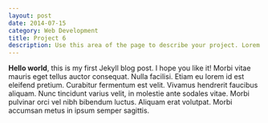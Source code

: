 ```yaml
---
layout: post
date: 2014-07-15
category: Web Development
title: Project 6
description: Use this area of the page to describe your project. Lorem ipsum dolor sit amet, consectetur adipisicing elit. Mollitia neque assumenda ipsam nihil, molestias magnam, recusandae quos quis inventore quisquam velit asperiores, vitae? Reprehenderit soluta, eos quod consequuntur itaque. Nam.
---
```


**Hello world**, this is my first Jekyll blog post. I hope you like it!
Morbi vitae mauris eget tellus auctor consequat. Nulla facilisi. Etiam eu lorem id est eleifend pretium. Curabitur fermentum est velit. Vivamus hendrerit faucibus aliquam. Nunc tincidunt varius velit, in molestie ante sodales vitae. Morbi pulvinar orci vel nibh bibendum luctus. Aliquam erat volutpat. Morbi accumsan metus in ipsum semper sagittis.